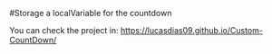 #Storage a localVariable for the countdown

You can check the project in: https://lucasdias09.github.io/Custom-CountDown/

